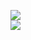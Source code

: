 [![](https://img.shields.io/badge/Made%20With-Github%20Spray-lightgrey.svg?style=for-the-badge&logo=github)](https://github.com/Annihil/github-spray#5137)  
[![](https://i.imgur.com/2DrTn0Z.gif)](https://github.com/Annihil/github-spray)